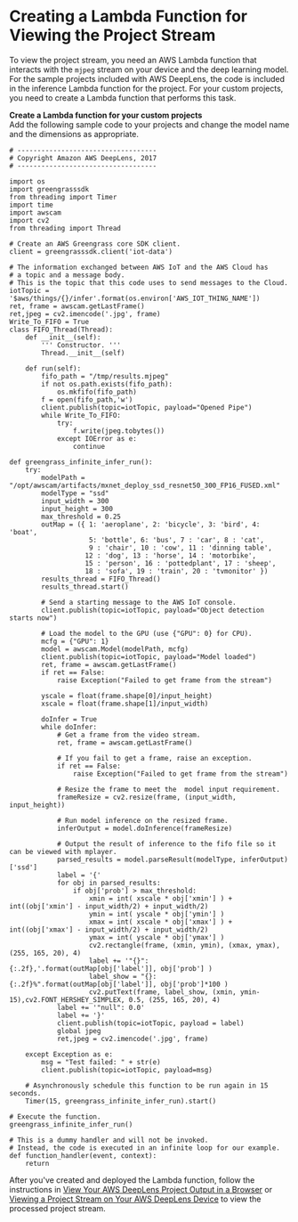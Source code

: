 # Creating a Lambda Function for Viewing the Project Stream<a name="deeplens-viewing-output-custom-lambda"></a>

To view the project stream, you need an AWS Lambda function that interacts with the `mjpeg` stream on your device and the deep learning model\. For the sample projects included with AWS DeepLens, the code is included in the inference Lambda function for the project\. For your custom projects, you need to create a Lambda function that performs this task\.

**Create a Lambda function for your custom projects**  
Add the following sample code to your projects and change the model name and the dimensions as appropriate\. 

```
# ----------------------------------- 
# Copyright Amazon AWS DeepLens, 2017
# -----------------------------------

import os
import greengrasssdk
from threading import Timer
import time
import awscam
import cv2
from threading import Thread

# Create an AWS Greengrass core SDK client.
client = greengrasssdk.client('iot-data')

# The information exchanged between AWS IoT and the AWS Cloud has 
# a topic and a message body.
# This is the topic that this code uses to send messages to the Cloud.
iotTopic = '$aws/things/{}/infer'.format(os.environ['AWS_IOT_THING_NAME'])
ret, frame = awscam.getLastFrame()
ret,jpeg = cv2.imencode('.jpg', frame) 
Write_To_FIFO = True
class FIFO_Thread(Thread):
    def __init__(self):
        ''' Constructor. '''
        Thread.__init__(self)
 
    def run(self):
        fifo_path = "/tmp/results.mjpeg"
        if not os.path.exists(fifo_path):
            os.mkfifo(fifo_path)
        f = open(fifo_path,'w')
        client.publish(topic=iotTopic, payload="Opened Pipe")
        while Write_To_FIFO:
            try:
                f.write(jpeg.tobytes())
            except IOError as e:
                continue  

def greengrass_infinite_infer_run():
    try:
        modelPath = "/opt/awscam/artifacts/mxnet_deploy_ssd_resnet50_300_FP16_FUSED.xml"
        modelType = "ssd"
        input_width = 300
        input_height = 300
        max_threshold = 0.25
        outMap = ({ 1: 'aeroplane', 2: 'bicycle', 3: 'bird', 4: 'boat', 
                    5: 'bottle', 6: 'bus', 7 : 'car', 8 : 'cat', 
                    9 : 'chair', 10 : 'cow', 11 : 'dinning table', 
                   12 : 'dog', 13 : 'horse', 14 : 'motorbike', 
                   15 : 'person', 16 : 'pottedplant', 17 : 'sheep', 
                   18 : 'sofa', 19 : 'train', 20 : 'tvmonitor' })
        results_thread = FIFO_Thread()
        results_thread.start()
        
        # Send a starting message to the AWS IoT console.
        client.publish(topic=iotTopic, payload="Object detection starts now")

        # Load the model to the GPU (use {"GPU": 0} for CPU).
        mcfg = {"GPU": 1}
        model = awscam.Model(modelPath, mcfg)
        client.publish(topic=iotTopic, payload="Model loaded")
        ret, frame = awscam.getLastFrame()
        if ret == False:
            raise Exception("Failed to get frame from the stream")
            
        yscale = float(frame.shape[0]/input_height)
        xscale = float(frame.shape[1]/input_width)

        doInfer = True
        while doInfer:
            # Get a frame from the video stream.
            ret, frame = awscam.getLastFrame()
            
            # If you fail to get a frame, raise an exception.
            if ret == False:
                raise Exception("Failed to get frame from the stream")

            # Resize the frame to meet the  model input requirement.
            frameResize = cv2.resize(frame, (input_width, input_height))

            # Run model inference on the resized frame.
            inferOutput = model.doInference(frameResize)

            # Output the result of inference to the fifo file so it can be viewed with mplayer.
            parsed_results = model.parseResult(modelType, inferOutput)['ssd']
            label = '{'
            for obj in parsed_results:
                if obj['prob'] > max_threshold:
                    xmin = int( xscale * obj['xmin'] ) + int((obj['xmin'] - input_width/2) + input_width/2)
                    ymin = int( yscale * obj['ymin'] )
                    xmax = int( xscale * obj['xmax'] ) + int((obj['xmax'] - input_width/2) + input_width/2)
                    ymax = int( yscale * obj['ymax'] )
                    cv2.rectangle(frame, (xmin, ymin), (xmax, ymax), (255, 165, 20), 4)
                    label += '"{}": {:.2f},'.format(outMap[obj['label']], obj['prob'] )
                    label_show = "{}:    {:.2f}%".format(outMap[obj['label']], obj['prob']*100 )
                    cv2.putText(frame, label_show, (xmin, ymin-15),cv2.FONT_HERSHEY_SIMPLEX, 0.5, (255, 165, 20), 4)
            label += '"null": 0.0'
            label += '}' 
            client.publish(topic=iotTopic, payload = label)
            global jpeg
            ret,jpeg = cv2.imencode('.jpg', frame)
            
    except Exception as e:
        msg = "Test failed: " + str(e)
        client.publish(topic=iotTopic, payload=msg)

    # Asynchronously schedule this function to be run again in 15 seconds.
    Timer(15, greengrass_infinite_infer_run).start()

# Execute the function.
greengrass_infinite_infer_run()

# This is a dummy handler and will not be invoked.
# Instead, the code is executed in an infinite loop for our example.
def function_handler(event, context):
    return
```

After you've created and deployed the Lambda function, follow the instructions in [View Your AWS DeepLens Project Output in a Browser](deeplens-viewing-device-output-in-browser.md) or [Viewing a Project Stream on Your AWS DeepLens Device](deeplens-viewing-device-output-on-device.md#deeplens-viewing-output-project-stream) to view the processed project stream\. 